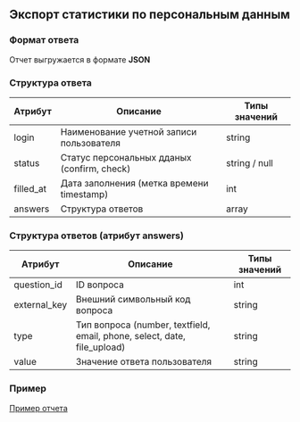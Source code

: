 ## Экспорт статистики по персональным данным
### Формат ответа
Отчет выгружается в формате **JSON**

### Структура ответа
| Атрибут |Описание| Типы значений |
| -------| ----- | ---- |
| login | Наименование учетной записи пользователя | string |
| status | Статус персональных дданых (confirm, check) | string / null|
| filled_at | Дата заполнения (метка времени timestamp) | int |
| answers | Структура ответов | array |

### Структура ответов (атрибут answers)
| Атрибут |Описание| Типы значений |
| -------| ----- | ---- |
| question_id | ID вопроса | int |
| external_key | Внешний символьный код вопроса | string |
| type | Тип вопроса (number, textfield, email, phone, select, date, file_upload) | string | null |
| value | Значение ответа пользователя | string |

### Пример
[Пример отчета](https://github.com/ekvio-dev/integration-api-response-examples/blob/master/examples/v2/personal/personal-statistic.json)